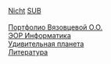  <HTML style="width:100%;height:100%;">
 <head>
 </head>
  <body>
<a href= "/nicht/">Nicht</a>
<a href= "/sub/">SUB</a>
   <br><br>
<a href= "/VyazovcevaOO/">Портфолио Вязовцевой О.О.</a> <br>
<a href= "/informatika/">ЭОР Информатика</a> <br>
<a href= "/planeta/">Удивительная планета</a> <br>
<a href= "/Literatura/">Литература</a> <br>
  </body>
 </HTML>
